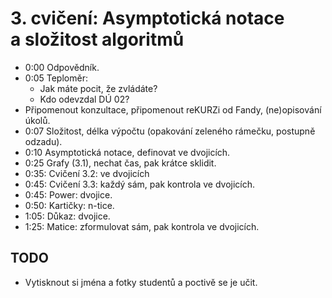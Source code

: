 # 3. cvičení: Asymptotická notace a složitost algoritmů

* 0:00 Odpovědník.
* 0:05 Teploměr:
  - Jak máte pocit, že zvládáte?
  - Kdo odevzdal DÚ 02?
* Připomenout konzultace, připomenout reKURZi od Fandy, (ne)opisování úkolů.
* 0:07 Složitost, délka výpočtu (opakování zeleného rámečku, postupně odzadu).
* 0:10 Asymptotická notace, definovat ve dvojicích.
* 0:25 Grafy (3.1), nechat čas, pak krátce sklidit.
* 0:35: Cvičení 3.2: ve dvojicích
* 0:45: Cvičení 3.3: každý sám, pak kontrola ve dvojicích.
* 0:45: Power: dvojice.
* 0:50: Kartičky: n-tice.
* 1:05: Důkaz: dvojice.
* 1:25: Matice: zformulovat sám, pak kontrola ve dvojicích.

## TODO

* Vytisknout si jména a fotky studentů a poctivě se je učit.
